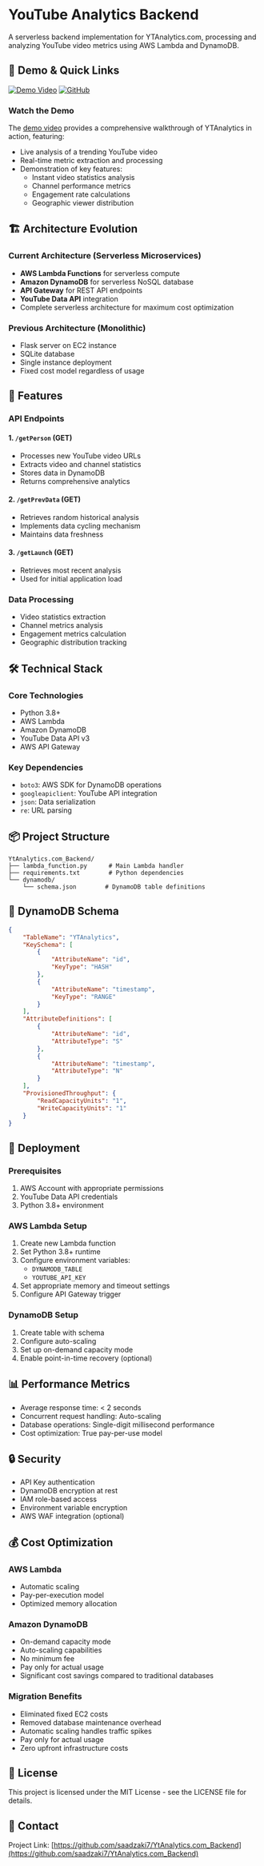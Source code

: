 # YouTube Analytics Backend

A serverless backend implementation for YTAnalytics.com, processing and analyzing YouTube video metrics using AWS Lambda and DynamoDB.


## 🎥 Demo & Quick Links
[![Demo Video](https://img.shields.io/badge/Watch%20Demo-red?style=for-the-badge&logo=youtube)](https://www.youtube.com/watch?v=hoaRQoU7iuE)
[![GitHub](https://img.shields.io/badge/GitHub-Repository-black?style=for-the-badge&logo=github)](https://github.com/saadzaki7/YtAnalytics.com_Backend)

### Watch the Demo
The [demo video](https://www.youtube.com/watch?v=hoaRQoU7iuE) provides a comprehensive walkthrough of YTAnalytics in action, featuring:
- Live analysis of a trending YouTube video
- Real-time metric extraction and processing
- Demonstration of key features:
  - Instant video statistics analysis
  - Channel performance metrics
  - Engagement rate calculations
  - Geographic viewer distribution


## 🏗️ Architecture Evolution

### Current Architecture (Serverless Microservices)
- **AWS Lambda Functions** for serverless compute
- **Amazon DynamoDB** for serverless NoSQL database
- **API Gateway** for REST API endpoints
- **YouTube Data API** integration
- Complete serverless architecture for maximum cost optimization

### Previous Architecture (Monolithic)
- Flask server on EC2 instance
- SQLite database
- Single instance deployment
- Fixed cost model regardless of usage

## 🚀 Features

### API Endpoints

#### 1. `/getPerson` (GET)
- Processes new YouTube video URLs
- Extracts video and channel statistics
- Stores data in DynamoDB
- Returns comprehensive analytics

#### 2. `/getPrevData` (GET)
- Retrieves random historical analysis
- Implements data cycling mechanism
- Maintains data freshness

#### 3. `/getLaunch` (GET)
- Retrieves most recent analysis
- Used for initial application load

### Data Processing
- Video statistics extraction
- Channel metrics analysis
- Engagement metrics calculation
- Geographic distribution tracking

## 🛠️ Technical Stack

### Core Technologies
- Python 3.8+
- AWS Lambda
- Amazon DynamoDB
- YouTube Data API v3
- AWS API Gateway

### Key Dependencies
- `boto3`: AWS SDK for DynamoDB operations
- `googleapiclient`: YouTube API integration
- `json`: Data serialization
- `re`: URL parsing

## 📦 Project Structure

```
YtAnalytics.com_Backend/
├── lambda_function.py      # Main Lambda handler
├── requirements.txt        # Python dependencies
└── dynamodb/
    └── schema.json        # DynamoDB table definitions
```

## 🔧 DynamoDB Schema

```json
{
    "TableName": "YTAnalytics",
    "KeySchema": [
        {
            "AttributeName": "id",
            "KeyType": "HASH"
        },
        {
            "AttributeName": "timestamp",
            "KeyType": "RANGE"
        }
    ],
    "AttributeDefinitions": [
        {
            "AttributeName": "id",
            "AttributeType": "S"
        },
        {
            "AttributeName": "timestamp",
            "AttributeType": "N"
        }
    ],
    "ProvisionedThroughput": {
        "ReadCapacityUnits": "1",
        "WriteCapacityUnits": "1"
    }
}
```

## 🚀 Deployment

### Prerequisites
1. AWS Account with appropriate permissions
2. YouTube Data API credentials
3. Python 3.8+ environment

### AWS Lambda Setup
1. Create new Lambda function
2. Set Python 3.8+ runtime
3. Configure environment variables:
   - `DYNAMODB_TABLE`
   - `YOUTUBE_API_KEY`
4. Set appropriate memory and timeout settings
5. Configure API Gateway trigger

### DynamoDB Setup
1. Create table with schema
2. Configure auto-scaling
3. Set up on-demand capacity mode
4. Enable point-in-time recovery (optional)

## 📊 Performance Metrics

- Average response time: < 2 seconds
- Concurrent request handling: Auto-scaling
- Database operations: Single-digit millisecond performance
- Cost optimization: True pay-per-use model

## 🔒 Security

- API Key authentication
- DynamoDB encryption at rest
- IAM role-based access
- Environment variable encryption
- AWS WAF integration (optional)

## 💰 Cost Optimization

### AWS Lambda
- Automatic scaling
- Pay-per-execution model
- Optimized memory allocation

### Amazon DynamoDB
- On-demand capacity mode
- Auto-scaling capabilities
- No minimum fee
- Pay only for actual usage
- Significant cost savings compared to traditional databases

### Migration Benefits
- Eliminated fixed EC2 costs
- Removed database maintenance overhead
- Automatic scaling handles traffic spikes
- Pay only for actual usage
- Zero upfront infrastructure costs


## 📝 License

This project is licensed under the MIT License - see the LICENSE file for details.

## 📧 Contact

Project Link: [https://github.com/saadzaki7/YtAnalytics.com_Backend](https://github.com/saadzaki7/YtAnalytics.com_Backend)
